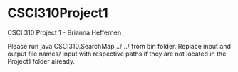 # CSCI310Project1
CSCI 310 Project 1 - Brianna Heffernen 

Please run java CSCI310.SearchMap ../<InputFileName> ../<OutputFileName> from bin folder. 
Replace input and output file names/ input with respective paths if they are not located in the Project1 folder already. 

